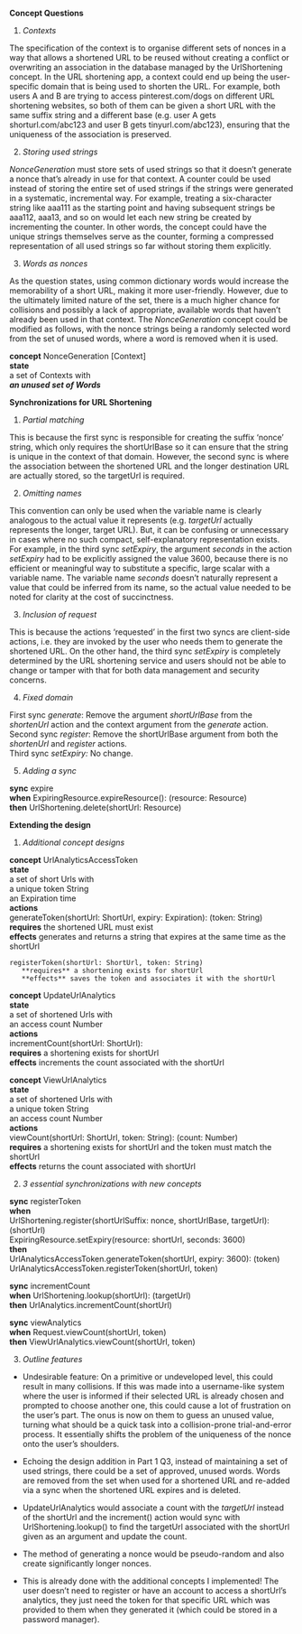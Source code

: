 **Concept Questions**

1. *Contexts*

The specification of the context is to organise different sets of nonces in a way that allows a shortened URL to be reused without creating a conflict or overwriting an association in the database managed by the UrlShortening concept. In the URL shortening app, a context could end up being the user-specific domain that is being used to shorten the URL. For example, both users A and B are trying to access pinterest.com/dogs on different URL shortening websites, so both of them can be given a short URL with the same suffix string and a different base (e.g. user A gets shorturl.com/abc123 and user B gets tinyurl.com/abc123), ensuring that the uniqueness of the association is preserved. 

2. *Storing used strings*

*NonceGeneration* must store sets of used strings so that it doesn’t generate a nonce that’s already in use for that context. A counter could be used instead of storing the entire set of used strings if the strings were generated in a systematic, incremental way. For example, treating a six-character string like aaa111 as the starting point and having subsequent strings be aaa112, aaa13, and so on would let each new string be created by incrementing the counter. In other words, the concept could have the unique strings themselves serve as the counter, forming a compressed representation of all used strings so far without storing them explicitly.

3. *Words as nonces*

As the question states, using common dictionary words would increase the memorability of  a short URL, making it more user-friendly. However, due to the ultimately limited nature of the set, there is a much higher chance for collisions and possibly a lack of appropriate, available words that haven’t already been used in that context. The *NonceGeneration* concept could be modified as follows, with the nonce strings being a randomly selected word from the set of unused words, where a word is removed when it is used.

 **concept** NonceGeneration \[Context\]  
  **state**  
    a set of Contexts with  
      ***an unused set of Words***

**Synchronizations for URL Shortening**

1. *Partial matching*

This is because the first sync is responsible for creating the suffix ‘nonce’ string, which only requires the shortUrlBase so it can ensure that the string is unique in the context of that domain. However, the second sync is where the association between the shortened URL and the longer destination URL are actually stored, so the targetUrl is required.

2. *Omitting names*

This convention can only be used when the variable name is clearly analogous to the actual value it represents (e.g. *targetUrl* actually represents the longer, target URL). But, it can be confusing or unnecessary in cases where no such compact, self-explanatory representation exists. For example, in the third sync *setExpiry*, the argument *seconds* in the action *setExpiry* had to be explicitly assigned the value 3600, because there is no efficient or meaningful way to substitute a  specific, large scalar with a variable name. The variable name *seconds* doesn’t naturally represent a value that could be inferred from its name, so the actual value needed to be noted for clarity at the cost of succinctness.

3. *Inclusion of request*

This is because the actions ‘requested’ in the first two syncs are client-side actions, i.e. they are invoked by the user who needs them to generate the shortened URL. On the other hand, the third sync *setExpiry* is completely determined by the URL shortening service and users should not be able to change or tamper with that for both data management and security concerns.

4. *Fixed domain*

First sync *generate*: Remove the argument *shortUrlBase* from the *shortenUrl* action and the context argument from the *generate* action.  
Second sync *register*: Remove the shortUrlBase argument from both the *shortenUrl* and *register* actions.  
Third sync *setExpiry:* No change.

5. *Adding a sync*

**sync** expire  
**when** ExpiringResource.expireResource(): (resource: Resource)  
**then** UrlShortening.delete(shortUrl: Resource)

**Extending the design**

1. *Additional concept designs*

**concept** UrlAnalyticsAccessToken  
**state**  
a set of short Urls with  
	   a unique token String  
	   an Expiration time  
**actions**  
	generateToken(shortUrl: ShortUrl, expiry: Expiration): (token: String)  
	   **requires** the shortened URL must exist  
	   **effects** generates and returns a string that expires at the same time as the shortUrl

	registerToken(shortUrl: ShortUrl, token: String)  
	   **requires** a shortening exists for shortUrl  
	   **effects** saves the token and associates it with the shortUrl

**concept** UpdateUrlAnalytics  
**state**  
	a set of shortened Urls with  
	   an access count Number  
**actions**  
	incrementCount(shortUrl: ShortUrl):   
	   **requires** a shortening exists for shortUrl  
	   **effects** increments the count associated with the shortUrl

**concept** ViewUrlAnalytics  
**state**  
	a set of shortened Urls with  
	   a unique token String  
	   an access count Number  
**actions**  
 viewCount(shortUrl: ShortUrl, token: String): (count: Number)  
   **requires** a shortening exists for shortUrl and the token must match the shortUrl  
   **effects** returns the count associated with shortUrl

2. *3 essential synchronizations with new concepts*

**sync** registerToken  
**when**   
   UrlShortening.register(shortUrlSuffix: nonce, shortUrlBase, targetUrl): (shortUrl)  
   ExpiringResource.setExpiry(resource: shortUrl, seconds: 3600\)  
**then**   
   UrlAnalyticsAccessToken.generateToken(shortUrl, expiry: 3600): (token)  
   UrlAnalyticsAccessToken.registerToken(shortUrl, token)

**sync** incrementCount  
**when** UrlShortening.lookup(shortUrl): (targetUrl)  
**then** UrlAnalytics.incrementCount(shortUrl)

**sync** viewAnalytics  
**when** Request.viewCount(shortUrl, token)  
**then** ViewUrlAnalytics.viewCount(shortUrl, token)

3. *Outline features*

- Undesirable feature: On a primitive or undeveloped level, this could result in many collisions. If this was made into a username-like system where the user is informed if their selected URL is already chosen and prompted to choose another one, this could cause a lot of frustration on the user’s part. The onus is now on them to guess an unused value, turning what should be a quick task into a collision-prone trial-and-error process. It essentially shifts the problem of the uniqueness of the nonce onto the user’s shoulders.

- Echoing the design addition in Part 1 Q3, instead of maintaining a set of used strings, there could be a set of approved, unused words. Words are removed from the set when used for a shortened URL and re-added via a sync when the shortened URL expires and is deleted.

- UpdateUrlAnalytics would associate a count with the *targetUrl* instead of the shortUrl and the increment() action would sync with UrlShortening.lookup() to find the targetUrl associated with the shortUrl given as an argument and update the count.

- The method of generating a nonce would be pseudo-random and also create significantly longer nonces.

- This is already done with the additional concepts I implemented\! The user doesn’t need to register or have an account to access a shortUrl’s analytics, they just need the token for that specific URL which was provided to them when they generated it (which could be stored in a password manager).